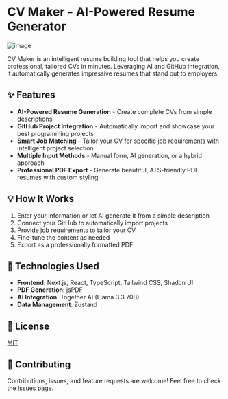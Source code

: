 # CV Maker - AI-Powered Resume Generator

![image](https://github.com/user-attachments/assets/b4aacac9-ffea-4836-889b-bc8b0ab8eb92)


CV Maker is an intelligent resume building tool that helps you create professional, tailored CVs in minutes. Leveraging AI and GitHub integration, it automatically generates impressive resumes that stand out to employers.

## ✨ Features

- **AI-Powered Resume Generation** - Create complete CVs from simple descriptions
- **GitHub Project Integration** - Automatically import and showcase your best programming projects
- **Smart Job Matching** - Tailor your CV for specific job requirements with intelligent project selection
- **Multiple Input Methods** - Manual form, AI generation, or a hybrid approach
- **Professional PDF Export** - Generate beautiful, ATS-friendly PDF resumes with custom styling

## 💡 How It Works

1. Enter your information or let AI generate it from a simple description
2. Connect your GitHub to automatically import projects
3. Provide job requirements to tailor your CV
4. Fine-tune the content as needed
5. Export as a professionally formatted PDF

## 🎨 Technologies Used

- **Frontend**: Next.js, React, TypeScript, Tailwind CSS, Shadcn UI
- **PDF Generation**: jsPDF
- **AI Integration**: Together AI (Llama 3.3 70B)
- **Data Management**: Zustand

## 📝 License

[MIT](LICENSE)

## 🤝 Contributing

Contributions, issues, and feature requests are welcome! Feel free to check the [issues page](https://github.com/yourusername/cv-maker/issues).
